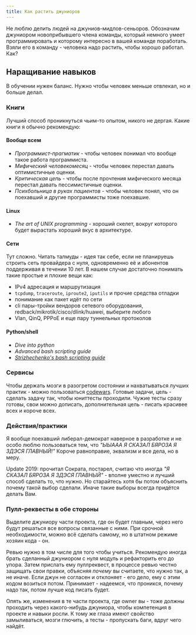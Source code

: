 ```yaml
---
title: Как растить джуниоров
---
```


Не люблю делить людей на джуниов-мидлов-сеньоров. Обозначим джуниором новоприбывшего члена команды, который немного умеет программировать и которому интересно в вашей команде поработать. Взяли его в команду - человека надо растить, чтобы хорошо работал. Как?

## Наращивание навыков

В обучении нужен баланс. Нужно чтобы человек меньше отвлекал, но и больше делал.

### Книги

Лучший способ проникнуться чьим-то опытом, никого не дергая. Какие книги я обычно рекомендую:

#### Вообще всем

- _Программист-прагматик_ - чтобы человек понимал что вообще такое работа программиста.
- _Мифический человекомесяц_ - чтобы человек перестал давать оптимистичные оценки.
- _Критическая цепь_ - чтобы после прочтения мифического месяца перестал давать пессимистичные оценки.
- _Психбольница в руках пациентов_ - чтобы человек понял, что он поехавший и другие программисты тоже поехавшие.

#### Linux

- _The art of UNIX programming_ - хороший скелет, вокруг которого будет вырастать хороший вкус в архитектуре.

#### Сети

Тут сложно. Читать талмуды - идея так себе, если не планируешь строить сеть провайдера с нуля, одновременно её и абонентов поддерживая в течении 10 лет. В нашем случае достаточно понимать такие простые и плохие вещи как:

- IPv4 адресация и маршрутизация
- `tcpdump`, `traceroute`, `iproute2`, `iputils` и прочие средства отладки
- понимание как пакет идёт по сети
- cli пары-тройки вендоров сетевого оборудования, redback/mikrotik/cisco/dlink/huawei, выберите любого
- Vlan, QinQ, PPPoE и еще пару туннельных протоколов

#### Python/shell

- _Dive into python_
- _Advanced bash scripting guide_
- _[Strizhechenko's bash scripting guide](https://gist.github.com/strizhechenko/f82b6eeb29187bdb7e99d6baf46665ab)_

### Сервисы

Чтобы держать мозги в разогретом состоянии и нахватываться лучших практик - можно пользоваться [codewars](https://www.codewars.com/users/strizhechenko). Готовые задачи, цель - сделать задачу так, чтобы юниттесты проходили. Чужие тесты сразу готовы, свои можно дописать, дополнительная цель - писать красивее всех и короче всех.

### Действия/практики

Я вообще поехавший либерал-демократ наверное в разработке и не особо люблю пользоваться тем, что _"ЫЫААА Я СКАЗАЛ БЯРОЗА Я ЗДЭСЯ ГЛАВНЫЙ!"_ Короче равноправие, эквализм и все дела, но в меру.

Update 2019: прочитал Сократа, постарел, считаю что иногда _"Я СКАЗАЛ БЯРОЗА Я ЗДЭСЯ ГЛАВНЫЙ"_ - вполне уместно и лучший способ сделать то, что нужно. Но старайтесь хотя бы потом объяснить почему такой выбор сделали. Иначе такие выборы всегда придётся делать Вам.

### Пулл-реквесты в обе стороны

Выделите джуниору части проекта, где он будет главным, через него будут решаться все вопросы связанные с ними. При срочной необходимости, можно всё сделать самому, но в штатном режиме хозяин кода - он.

Ревью нужно в том числе для того чтобы учиться. Рекомендую иногда брать сделанный джуниором с нуля модуль и рефакторить его до упора. Затем прислать ему пуллреквест, в процессе ревью честно защищать свои правки, объясняя _почему_ вы считаете, что нужно так, а не иначе. Если джун не согласен и отклоняет - его дело, ему с этим кодом возиться потом. Принимает - надеемся, что проникся, почему надо так, потом лучше код писать будет.

Опять же, изменения в те части проекта, где owner вы - тоже должны проходить через какого-нибудь джуниора, чтобы компетенция в проекте и навыки росли. К тому же глаза имеют свойство замыливаться, мозги глючить, а тесты - пропускать баги, вдруг чего найдёт.
